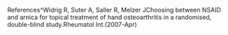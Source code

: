 References^Widrig R, Suter A, Saller R, Melzer JChoosing between NSAID and arnica for topical treatment of hand osteoarthritis in a randomised, double-blind study.Rheumatol Int.(2007-Apr)